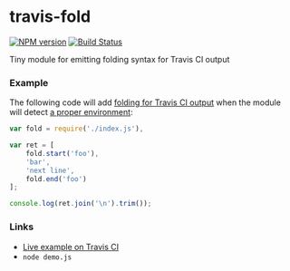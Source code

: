 travis-fold
===========

[![NPM version](https://badge.fury.io/js/travis-fold.png)](http://badge.fury.io/js/travis-fold)
[![Build Status](https://api.travis-ci.org/macbre/travis-fold.png)](http://travis-ci.org/macbre/travis-fold)

Tiny module for emitting folding syntax for Travis CI output

### Example

The following code will add [folding for Travis CI output](http://about.travis-ci.org/blog/2013-05-22-improving-build-visibility-log-folds/) when the module will detect [a proper environment](http://about.travis-ci.org/docs/user/ci-environment/#Environment-variables):

```js
var fold = require('./index.js'),

var ret = [
	fold.start('foo'),
	'bar',
	'next line',
	fold.end('foo')
];

console.log(ret.join('\n').trim());
```

### Links

* [Live example on Travis CI](https://travis-ci.org/macbre/travis-fold)
* ``node demo.js``
